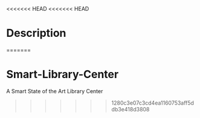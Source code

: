 <<<<<<< HEAD
<<<<<<< HEAD
# Description
=======
# Smart-Library-Center
A Smart State of the Art Library Center
>>>>>>> 1280c3e07c3cd4ea1160753aff5ddb3e418d3808
